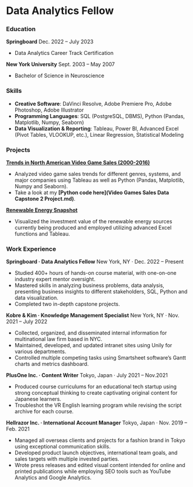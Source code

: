 # Data Analytics Fellow

### Education
**Springboard** 								            		        Dec. 2022 – July 2023
- Data Analytics Career Track Certification

**New York University** 							            		  Sept. 2003 – May 2007
- Bachelor of Science in Neuroscience 

### Skills
- **Creative Software**: DaVinci Resolve, Adobe Premiere Pro, Adobe Photoshop, Adobe Illustrator
- **Programming Languages**: SQL (PostgreSQL, DBMS), Python (Pandas, Matplotlib, Numpy, Seaborn)
- **Data Visualization & Reporting**: Tableau, Power BI, Advanced Excel (Pivot Tables, VLOOKUP, etc.), Linear Regression, Statistical Modeling

### Projects
**[Trends in North American Video Game Sales (2000-2016)](trends.html)**<br> 
- Analyzed video game sales trends for different genres, systems, and major companies using Tableau as well as Python (Pandas, Matplotlib, Numpy and Seaborn).
- Take a look at my **[Python code here](Video Games Sales Data Capstone 2 Project.md)**.

**[Renewable Energy Snapshot](viz.html)**
- Visualized the investment value of the renewable energy sources currently being produced and employed utilizing advanced Excel functions and Tableau.

### Work Experience
**Springboard · Data Analytics Fellow**					New York, NY · Dec. 2022 – Present
- Studied 400+ hours of hands-on course material, with one-on-one industry expert mentor oversight. 
- Mastered skills in analyzing business problems, data analysis, presenting business insights to different stakeholders, SQL, Python and data visualization.
- Completed two in-depth capstone projects. 

**Kobre & Kim · Knowledge Management Specialist** 			New York, NY · Nov. 2021 – July 2022
- Collected, organized, and disseminated internal information for multinational law firm based in NYC.
- Maintained, developed, and updated intranet sites using Unily for various departments.
- Controlled multiple competing tasks using Smartsheet software’s Gantt charts and metrics dashboard.

**PlusOne Inc. · Content Writer**						Tokyo, Japan · July 2021 – Nov.2021
- Produced course curriculums for an educational tech startup using strong conceptual thinking to create captivating original content for Japanese learners.
- Troubleshot the VR English learning program while revising the script archive for each course.

**Hellrazor Inc. · International Account Manager**				Tokyo, Japan · Nov. 2019 – Feb. 2021
- Managed all overseas clients and projects for a fashion brand in Tokyo using exceptional communication skills.
- Developed product launch objectives, international team goals, and sales targets with multiple invested parties.
- Wrote press releases and edited visual content intended for online and printed publications while employing SEO tools such as YouTube Analytics and Google Analytics.
